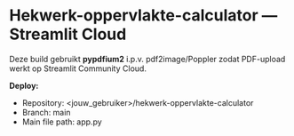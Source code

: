 # Hekwerk-oppervlakte-calculator — Streamlit Cloud
Deze build gebruikt **pypdfium2** i.p.v. pdf2image/Poppler zodat PDF-upload werkt op Streamlit Community Cloud.

**Deploy:**
- Repository: <jouw_gebruiker>/hekwerk-oppervlakte-calculator
- Branch: main
- Main file path: app.py
